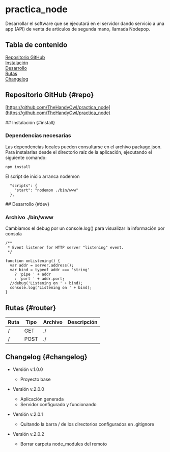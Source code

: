 # practica_node  

Desarrollar el software que se ejecutará en el servidor dando servicio a una app (API) de venta de artículos de segunda mano, llamada Nodepop.  

## Tabla de contenido  

[Repositorio GitHub](#repo)  
[Instalación](#install)  
[Desarrollo](#dev)  
[Rutas](#router)  
[Changelog](#changelog)  

## Repositorio GitHub {#repo}  

[https://github.com/TheHandyOwl/practica_node](https://github.com/TheHandyOwl/practica_node)  

## Instalación {#install}  

### Dependencias necesarias
Las dependencias locales pueden consultarse en el archivo package.json.  
Para instalarlas desde el directorio raíz de la aplicación, ejecutando el siguiente comando:  
```
npm install
```

El script de inicio arranca nodemon  
```
  "scripts": {
    "start": "nodemon ./bin/www"
  },
```

## Desarrollo {#dev}  
### Archivo ./bin/www  
Cambiamos el debug por un console.log() para visualizar la información por consola  
```
/**
 * Event listener for HTTP server "listening" event.
 */

function onListening() {
  var addr = server.address();
  var bind = typeof addr === 'string'
    ? 'pipe ' + addr
    : 'port ' + addr.port;
  //debug('Listening on ' + bind);
  console.log('Listening on ' + bind);
}
```

## Rutas {#router}  

| Ruta | Tipo | Archivo | Descripción |    
| ------------- | ------------- | ------------- | ------------- |  
| / | GET | ./ | |  
| / | POST | ./ | |  

## Changelog {#changelog}  
- Versión v.1.0.0  
    - Proyecto base   
  
- Versión v.2.0.0  
    - Aplicación generada  
    - Servidor configurado y funcionando  
  
- Versión v.2.0.1  
    - Quitando la barra / de los directorios configurados en .gitignore  

- Versión v.2.0.2  
    - Borrar carpeta node_modules del remoto    
